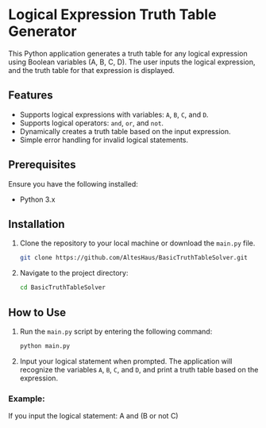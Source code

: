 # Logical Expression Truth Table Generator

This Python application generates a truth table for any logical expression using Boolean variables (A, B, C, D). The user inputs the logical expression, and the truth table for that expression is displayed.

## Features
- Supports logical expressions with variables: `A`, `B`, `C`, and `D`.
- Supports logical operators: `and`, `or`, and `not`.
- Dynamically creates a truth table based on the input expression.
- Simple error handling for invalid logical statements.

## Prerequisites

Ensure you have the following installed:

- Python 3.x

## Installation

1. Clone the repository to your local machine or download the `main.py` file.
    ```bash
    git clone https://github.com/AltesHaus/BasicTruthTableSolver.git
    ```

2. Navigate to the project directory:
    ```bash
    cd BasicTruthTableSolver
    ```

## How to Use

1. Run the `main.py` script by entering the following command:
    ```bash
    python main.py
    ```

2. Input your logical statement when prompted. The application will recognize the variables `A`, `B`, `C`, and `D`, and print a truth table based on the expression.

### Example:

If you input the logical statement:
A and (B or not C)

